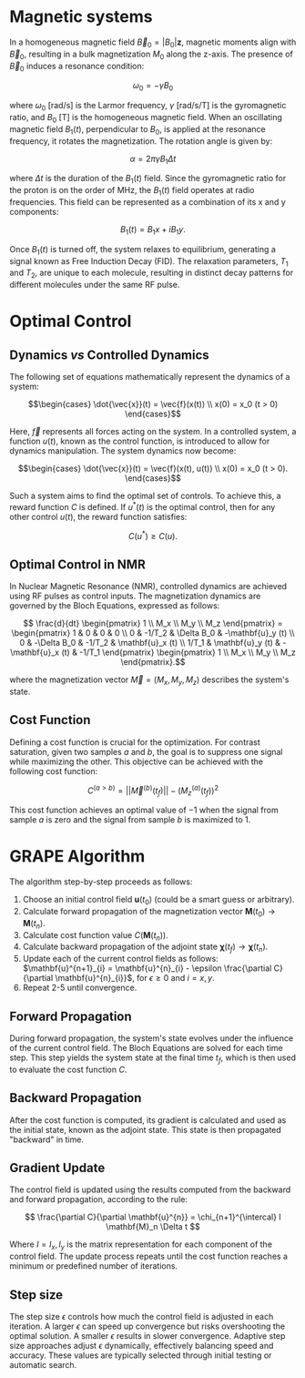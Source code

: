 
# Magnetic systems 
In a homogeneous magnetic field $\vec{B}_0 = |B_0|\mathbf{z}$, magnetic moments align with $\vec{B}_0$, resulting in a bulk magnetization $M_0$ along the z-axis. The presence of $\vec{B}_0$ induces a resonance condition:

```math
\omega_0 = -\gamma B_0
```

where $\omega_0$ [rad/s] is the Larmor frequency, $\gamma$ [rad/s/T] is the gyromagnetic ratio, and $B_0$ [T] is the homogeneous magnetic field. When an oscillating magnetic field $B_1(t)$, perpendicular to $B_0$, is applied at the resonance frequency, it rotates the magnetization. The rotation angle is given by:

```math
\alpha = 2 \pi \gamma B_1 \Delta t
```

where $\Delta t$ is the duration of the $B_1(t)$ field. Since the gyromagnetic ratio for the proton is on the order of MHz, the $B_1(t)$ field operates at radio frequencies. This field can be represented as a combination of its x and y components: 

```math
B_1(t) = B_1x + i B_1y.
```

Once $B_1(t)$ is turned off, the system relaxes to equilibrium, generating a signal known as Free Induction Decay (FID). The relaxation parameters, $T_1$ and $T_2$, are unique to each molecule, resulting in distinct decay patterns for different molecules under the same RF pulse.

# Optimal Control
## Dynamics *vs* Controlled Dynamics
The following set of equations mathematically represent the dynamics of a system:

```math
\begin{cases}
    \dot{\vec{x}}(t) = \vec{f}(x(t)) \\
 x(0) = x_0 (t > 0)
\end{cases}
```

Here, $\vec{f}$ represents all forces acting on the system. In a controlled system, a function $u(t)$, known as the control function, is introduced to allow for dynamics manipulation. The system dynamics now become:

```math
\begin{cases}
    \dot{\vec{x}}(t) = \vec{f}(x(t), u(t)) \\
 x(0) = x_0 (t > 0). 
\end{cases}
```

Such a system aims to find the optimal set of controls. To achieve this, a reward function $C$ is defined. If $u^*(t)$ is the optimal control, then for any other control $u(t)$, the reward function satisfies:

```math
C(u^*) ≥ C(u).
```

## Optimal Control in NMR
In Nuclear Magnetic Resonance (NMR), controlled dynamics are achieved using RF pulses as control inputs. The magnetization dynamics are governed by the Bloch Equations, expressed as follows:

```math
    \frac{d}{dt} \begin{pmatrix} 1 \\ M_x \\ M_y \\ M_z \end{pmatrix} = 
        \begin{pmatrix}
            1 & 0 & 0 & 0 \\
            0 & -1/T_2 & \Delta B_0 & -\mathbf{u}_y (t) \\
            0 & -\Delta B_0 & -1/T_2 & \mathbf{u}_x (t) \\
            1/T_1 & \mathbf{u}_y (t) & -\mathbf{u}_x (t) & -1/T_1
        \end{pmatrix}
        \begin{pmatrix} 1 \\ M_x \\ M_y \\ M_z \end{pmatrix}.
```

where the magnetization vector $\vec{M} = (M_x, M_y, M_z)$ describes the system's state.

## Cost Function
Defining a cost function is crucial for the optimization. For contrast saturation, given two samples $a$ and $b$, the goal is to suppress one signal while maximizing the other. This objective can be achieved with the following cost function:

```math
C^{(a>b)} = ||\vec{M}^{(b)}(t_f)|| - (M_z^{(a)}(t_f))^2
```

This cost function achieves an optimal value of $-1$ when the signal from sample $a$ is zero and the signal from sample $b$ is maximized to 1.

# GRAPE Algorithm 
The algorithm step-by-step proceeds as follows:

1. Choose an initial control field $\mathbf{u}(t_0)$ (could be a smart guess or arbitrary).
2. Calculate forward propagation of the magnetization vector $\mathbf{M}(t_0) \rightarrow \mathbf{M}(t_n)$.
3. Calculate cost function value $C(\mathbf{M}(t_n))$.
4. Calculate backward propagation of the adjoint state $\boldsymbol{\chi}(t_f) \rightarrow \boldsymbol{\chi}(t_n)$.
5. Update each of the current control fields as follows: $\mathbf{u}^{n+1}_{i} = \mathbf{u}^{n}_{i} - \epsilon \frac{\partial C}{\partial \mathbf{u}^{n}_{i}}$, for $\epsilon \geq 0$ and $i = x, y$.
6. Repeat 2-5 until convergence.

## Forward Propagation
During forward propagation, the system's state evolves under the influence of the current control field. The Bloch Equations are solved for each time step. This step yields the system state at the final time $t_f$, which is then used to evaluate the cost function $C$.

## Backward Propagation
After the cost function is computed, its gradient is calculated and used as the initial state, known as the adjoint state. This state is then propagated "backward" in time.

## Gradient Update
The control field is updated using the results computed from the backward and forward propagation, according to the rule:
```math
    \frac{\partial C}{\partial \mathbf{u}^{n}} = \chi_{n+1}^{\intercal} I \mathbf{M}_n \Delta t 
```
Where $I = I_x, I_y$ is the matrix representation for each component of the control field. The update process repeats until the cost function reaches a minimum or predefined number of iterations.

## Step size
The step size $\epsilon$ controls how much the control field is adjusted in each iteration. A larger $\epsilon$ can speed up convergence but risks overshooting the optimal solution. A smaller $\epsilon$ results in slower convergence. Adaptive step size approaches adjust $\epsilon$ dynamically, effectively balancing speed and accuracy. These values are typically selected through initial testing or automatic search.